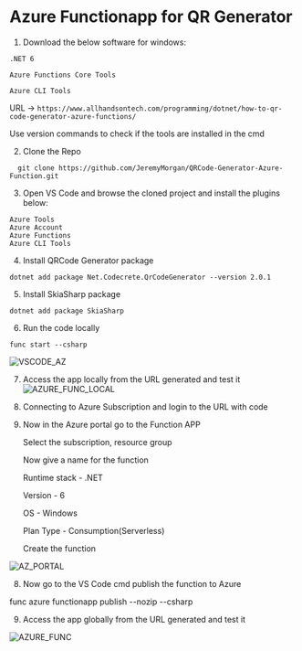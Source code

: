 # Azure Functionapp for QR Generator

1. Download the below software for windows:
```
.NET 6

Azure Functions Core Tools

Azure CLI Tools
```
URL -> ```https://www.allhandsontech.com/programming/dotnet/how-to-qr-code-generator-azure-functions/```

Use version commands to check if the tools are installed in the cmd


2. Clone the Repo
```
  git clone https://github.com/JeremyMorgan/QRCode-Generator-Azure-Function.git
```

3. Open VS Code and browse the cloned project and install the plugins below:
```
Azure Tools
Azure Account
Azure Functions
Azure CLI Tools
```

4. Install QRCode Generator package
```
dotnet add package Net.Codecrete.QrCodeGenerator --version 2.0.1
```

5. Install  SkiaSharp package
```
dotnet add package SkiaSharp
```

6. Run the code locally 
```
func start --csharp
```
![VSCODE_AZ](https://github.com/Pavan-1997/Azure_Functionapp_QR/assets/32020205/3a62cdb5-147d-42f6-9e17-4d44e048496d)

7. Access the app locally from the URL generated and test it
![AZURE_FUNC_LOCAL](https://github.com/Pavan-1997/Azure_Functionapp_QR/assets/32020205/e9e72ad1-296d-499e-8ca0-e23094af9028)


8. Connecting to Azure Subscription and login to the URL with code


9. Now in the Azure portal go to the Function APP

    Select the subscription, resource group
    
    Now give a name for the function
    
    Runtime stack - .NET
    
    Version - 6
    
    OS - Windows 
    
    Plan Type - Consumption(Serverless)
    
    Create the function

![AZ_PORTAL](https://github.com/Pavan-1997/Azure_Functionapp_QR/assets/32020205/7663d1f4-b4f5-41c2-94c1-6db0d5ca2c51)


8. Now go to the VS Code cmd publish the function to Azure

func azure functionapp publish <azure-functionapp-name> --nozip --csharp


9. Access the app globally from the URL generated and test it

![AZURE_FUNC](https://github.com/Pavan-1997/Azure_Functionapp_QR/assets/32020205/b2c6b50a-33ef-4edd-a38e-926e4b189113)

